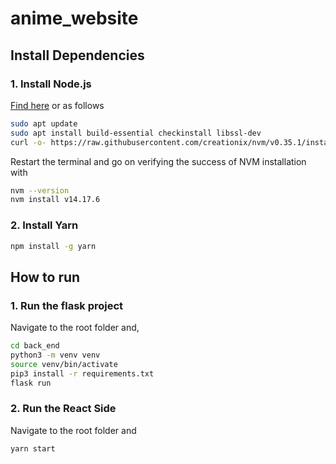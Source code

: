 # anime_website

## Install Dependencies

### 1. Install Node.js
[Find here](https://monovm.com/blog/how-to-update-nodejs/#Updating-Node.js) or as follows
```bash
sudo apt update
sudo apt install build-essential checkinstall libssl-dev
curl -o- https://raw.githubusercontent.com/creationix/nvm/v0.35.1/install.sh | bash
```
Restart the terminal and go on verifying the success of NVM installation with
```bash
nvm --version
nvm install v14.17.6
```

### 2. Install Yarn
```bash
npm install -g yarn
```

## How to run

### 1. Run the flask project
Navigate to the root folder and,
```bash
cd back_end
python3 -m venv venv
source venv/bin/activate
pip3 install -r requirements.txt
flask run
```

### 2. Run the React Side
Navigate to the root folder and
```bash
yarn start
```